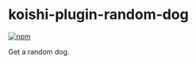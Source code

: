 # koishi-plugin-random-dog

[![npm](https://img.shields.io/npm/v/koishi-plugin-random-dog?style=flat-square)](https://www.npmjs.com/package/koishi-plugin-random-dog)

Get a random dog.

